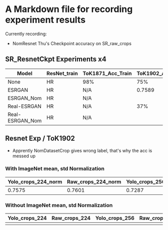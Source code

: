# A Markdown file for recording experiment results

Currently recording:

- NomResnet Thu's Checkpoint accuracy on SR_raw_crops

## SR_ResnetCkpt Experiments x4

| Model           | ResNet_train | ToK1871_Acc_Train | ToK1902_Acc | LVT_Acc | ToK1902_PSNR | ToK1902_SSIM | LVT_PSNR | LVT_SSIM |
| --------------- | ------------ | ----------------- | ----------- | ------- | ------------ | ------------ | -------- | -------- |
| None            | HR           | 98%               | 75%         | 72%     | N/A          | N/A          | N/A      | N/A      |
| ESRGAN          | HR           | N/A               | 0.7589      |         | 13.330       | 0.343        | 14.926   | 0.175    |
| ESRGAN_Nom      | HR           | N/A               |             |         | 17.615       | 0.617        | 20.447   | 0.496    |
| Real-ESRGAN     | HR           | N/A               | 37%         |         |              |              |          |          |
| Real-ESRGAN_Nom | HR           | N/A               |             |         |              |              |          |          |

## Resnet Exp / ToK1902

- Apprently NomDatasetCrop gives wrong label, that's why the acc is messed up

### With ImageNet mean, std Normalization

| Yolo_crops_224_norm | Raw_crops_224_norm | Yolo_crops_256_norm | Raw_crops_256_norm | Yolo_crops_64_norm | Raw_crops_64_norm |
| ------------------- | ------------------ | ------------------- | ------------------ | ------------------ | ----------------- |
| 0.7575              | 0.7601             | 0.7287              | 0.7359             | 0.0003             | 0.0003            |

### Without ImageNet mean, std Normalization

| Yolo_crops_224 | Raw_crops_224 | Yolo_crops_256 | Raw_crops_256 | Yolo_crops_64 | Raw_crops_64 |
| -------------- | ------------- | -------------- | ------------- | ------------- | ------------ |
|                |               |                |               |         |       |
